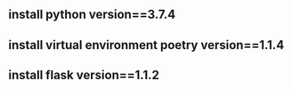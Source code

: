 
install python version==3.7.4
-
install virtual environment poetry version==1.1.4
-
install flask version==1.1.2
-
